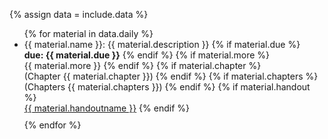 {% assign data = include.data %}

<ul>
{% for material in data.daily %}
<li style=" margin-bottom: 10px;">{{ material.name }}: {{ material.description }}
    {% if material.due %}
        <br><b>due: {{ material.due }}</b>
    {% endif %}
    {% if material.more %}
        <br>{{ material.more }}
    {% endif %}
    {% if material.chapter %}
        <br>(Chapter {{ material.chapter }})
    {% endif %}
    {% if material.chapters %}
        <br>(Chapters {{ material.chapters }})
    {% endif %}
    {% if material.handout %}
        <br><a href="{{ data.home }}/{{ material.handout }}">{{ material.handoutname }}</a>
    {% endif %}
</li>
{% endfor %}
</ul>
